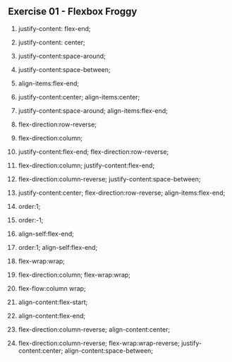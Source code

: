 ## Exercise 01 - Flexbox Froggy

1. justify-content: flex-end;

2. justify-content: center;

3. justify-content:space-around;

4. justify-content:space-between;

5. align-items:flex-end;

6. justify-content:center;
   align-items:center;

7. justify-content:space-around;
   align-items:flex-end;

8. flex-direction:row-reverse;

9. flex-direction:column;

10. justify-content:flex-end;
    flex-direction:row-reverse;

11. flex-direction:column;
    justify-content:flex-end;

12. flex-direction:column-reverse;
    justify-content:space-between;

13. justify-content:center;
    flex-direction:row-reverse;
    align-items:flex-end;

14. order:1;

15. order:-1;

16. align-self:flex-end;

17. order:1;
    align-self:flex-end;

18. flex-wrap:wrap;

19. flex-direction:column;
    flex-wrap:wrap;

20. flex-flow:column wrap;

21. align-content:flex-start;

22. align-content:flex-end;

23. flex-direction:column-reverse;
    align-content:center;

24. flex-direction:column-reverse;
    flex-wrap:wrap-reverse;
    justify-content:center;
    align-content:space-between;
